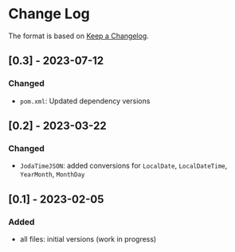 # Change Log

The format is based on [Keep a Changelog](http://keepachangelog.com/).

## [0.3] - 2023-07-12
### Changed
- `pom.xml`: Updated dependency versions

## [0.2] - 2023-03-22
### Changed
- `JodaTimeJSON`: added conversions for `LocalDate`, `LocalDateTime`, `YearMonth`, `MonthDay`

## [0.1] - 2023-02-05
### Added
- all files: initial versions (work in progress)
